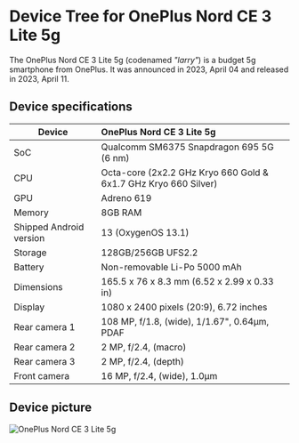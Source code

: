# Device Tree for OnePlus Nord CE 3 Lite 5g
The OnePlus Nord CE 3 Lite 5g (codenamed _"larry"_) is a budget 5g smartphone from OnePlus.
It was announced in 2023, April 04 and released in 2023, April 11.

## Device specifications

| Device                  | OnePlus Nord CE 3 Lite 5g                                                |
| ----------------------- | :------------------------------------------------------------- |
| SoC                     | Qualcomm SM6375 Snapdragon 695 5G (6 nm)                       |
| CPU                     | Octa-core (2x2.2 GHz Kryo 660 Gold & 6x1.7 GHz Kryo 660 Silver)|
| GPU                     | Adreno 619                                                     |
| Memory                  | 8GB RAM                                                  |
| Shipped Android version | 13 (OxygenOS 13.1)                                               |
| Storage                 | 128GB/256GB UFS2.2                                                   |
| Battery                 | Non-removable Li-Po 5000 mAh                                   |
| Dimensions              | 165.5 x 76 x 8.3 mm (6.52 x 2.99 x 0.33 in)                  |
| Display                 | 1080 x 2400 pixels (20:9), 6.72 inches                                   |
| Rear camera 1           | 108 MP, f/1.8, (wide), 1/1.67", 0.64µm, PDAF                                |
| Rear camera 2           | 2 MP, f/2.4, (macro)             |
| Rear camera 3           | 2 MP, f/2.4, (depth)                                           |
| Front camera            | 16 MP, f/2.4, (wide), 1.0µm                      |

## Device picture

![OnePlus Nord CE 3 Lite 5g](https://www.notebookcheck.net/uploads/tx_nbc2/OnePlus_Nord_N30.JPG)
